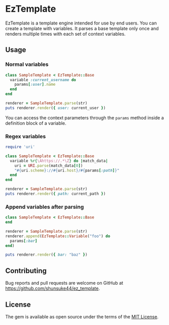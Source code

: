 # EzTemplate

EzTemplate is a template engine intended for use by end users. You can create a template with variables. It parses a base template only once and renders multiple times with each set of context variables.

## Usage

### Normal variables

```ruby
class SampleTemplate < EzTemplate::Base
  variable :current_username do
    params[:user].name
  end
end

renderer = SampleTemplate.parse(str)
puts renderer.render({ user: current_user })
```
You can access the context parameters through the `params` method inside a definition block of a variable.

### Regex variables

```ruby
require 'uri'

class SampleTemplate < EzTemplate::Base
  variable %r{\Ahttps://.*\Z} do |match_data|
    uri = URI.parse(match_data[0])
    "#{uri.scheme}://#{uri.host}/#{params[:path]}"
  end
end

renderer = SampleTemplate.parse(str)
puts renderer.render({ path: current_path })
```

### Append variables after parsing

```ruby
class SampleTemplate < EzTemplate::Base
end

renderer = SampleTemplate.parse(str)
renderer.append(EzTemplate::Variable("foo") do
  params[:bar]
end)

puts renderer.render({ bar: "baz" })
```

## Contributing

Bug reports and pull requests are welcome on GitHub at https://github.com/shunsuke44/ez_template.

## License

The gem is available as open source under the terms of the [MIT License](https://opensource.org/licenses/MIT).
